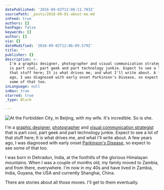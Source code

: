 ```yaml
---
datePublished: '2016-09-02T12:06:11.783Z'
sourcePath: _posts/2016-09-01-about-me.md
inFeed: true
authors: []
hasPage: false
keywords: []
author: []
via: {}
dateModified: '2016-09-02T12:06:09.579Z'
title: ''
publisher: {}
description: >-
  I'm a graphic designer, photographer and visual communication strategist that
  is part cool, part geek and part technology junkie. Expect to see a lot of
  that stuff here; It is what drives me, and what I'll write about. A few years
  ago, I was diagnosed with early onset Parkinson's Disease, so expect to see
  some of that too.
inLanguage: null
inNav: true
starred: true
_type: Blurb

---
```

![At the Forbidden City, in Beijing, with my wife. It's incredible. So is she.](https://the-grid-user-content.s3-us-west-2.amazonaws.com/d61c68bc-00b4-4a18-8d6a-5146025c8fad.jpg)

I'm a [graphic designer][0], [photographer][1] and [visual communication strategist ][2]that is part cool, part geek and part technology junkie. Expect to see a lot of that stuff here; It is what drives me, and what I'll write about. A few years ago, I was diagnosed with early onset [Parkinson's Disease,][3] so expect to see some of that too.

I was born in Dehradun, India, at the foothills of the glorious Himalayan mountains. When I was a couple of months old, my family moved to Zambia, and from there, everywhere. I'm now in my 40s and have lived in Zambia, India, Guyana, the USA and currently Shanghai, China.

There are stories about all those moves. I'll get to them eventually.

[0]: https://thegrid.ai/andymalhan/ive-been-interested-in-design-and-communication-for-as-long
[1]: http://www.andymalhan.com/
[2]: http://www.jcurve.in/
[3]: https://www.michaeljfox.org/